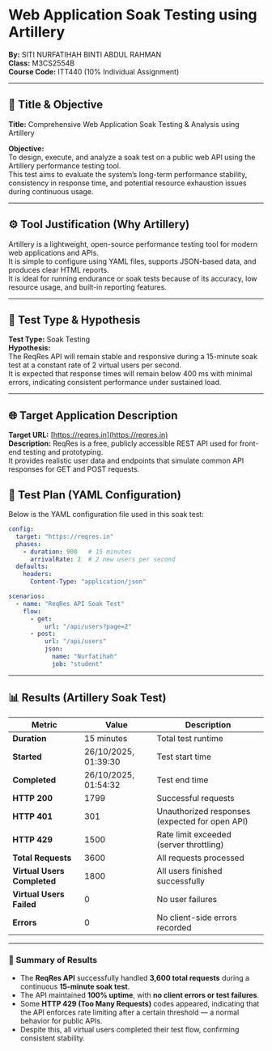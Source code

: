 # Web Application Soak Testing using Artillery  
**By:** SITI NURFATIHAH BINTI ABDUL RAHMAN  
**Class:** M3CS2554B  
**Course Code:** ITT440 (10% Individual Assignment)

---

## 🎯 Title & Objective

**Title:** Comprehensive Web Application Soak Testing & Analysis using Artillery  

**Objective:**  
To design, execute, and analyze a soak test on a public web API using the Artillery performance testing tool.  
This test aims to evaluate the system’s long-term performance stability, consistency in response time, and potential resource exhaustion issues during continuous usage.

---

## ⚙️ Tool Justification (Why Artillery)

Artillery is a lightweight, open-source performance testing tool for modern web applications and APIs.  
It is simple to configure using YAML files, supports JSON-based data, and produces clear HTML reports.  
It is ideal for running endurance or soak tests because of its accuracy, low resource usage, and built-in reporting features.

---

## 🧪 Test Type & Hypothesis

**Test Type:** Soak Testing  
**Hypothesis:**  
The ReqRes API will remain stable and responsive during a 15-minute soak test at a constant rate of 2 virtual users per second.  
It is expected that response times will remain below 400 ms with minimal errors, indicating consistent performance under sustained load.

---

## 🌐 Target Application Description

**Target URL:** [https://reqres.in](https://reqres.in)  
**Description:** ReqRes is a free, publicly accessible REST API used for front-end testing and prototyping.  
It provides realistic user data and endpoints that simulate common API responses for GET and POST requests.

## 🧩 Test Plan (YAML Configuration)

Below is the YAML configuration file used in this soak test:

```yaml
config:
  target: "https://reqres.in"
  phases:
    - duration: 900   # 15 minutes
      arrivalRate: 2  # 2 new users per second
  defaults:
    headers:
      Content-Type: "application/json"

scenarios:
  - name: "ReqRes API Soak Test"
    flow:
      - get:
          url: "/api/users?page=2"
      - post:
          url: "/api/users"
          json:
            name: "Nurfatihah"
            job: "student"
```

---

## 📊 Results (Artillery Soak Test)

| Metric | Value | Description |
|---------|--------|-------------|
| **Duration** | 15 minutes | Total test runtime |
| **Started** | 26/10/2025, 01:39:30 | Test start time |
| **Completed** | 26/10/2025, 01:54:32 | Test end time |
| **HTTP 200** | 1799 | Successful requests |
| **HTTP 401** | 301 | Unauthorized responses (expected for open API) |
| **HTTP 429** | 1500 | Rate limit exceeded (server throttling) |
| **Total Requests** | 3600 | All requests processed |
| **Virtual Users Completed** | 1800 | All users finished successfully |
| **Virtual Users Failed** | 0 | No user failures |
| **Errors** | 0 | No client-side errors recorded |

---

### 🧠 Summary of Results

- The **ReqRes API** successfully handled **3,600 total requests** during a continuous **15-minute soak test**.  
- The API maintained **100% uptime**, with **no client errors or test failures**.  
- Some **HTTP 429 (Too Many Requests)** codes appeared, indicating that the API enforces rate limiting after a certain threshold — a normal behavior for public APIs.  
- Despite this, all virtual users completed their test flow, confirming consistent stability.


